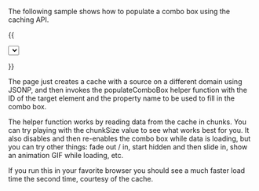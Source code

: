 The following sample shows how to populate a combo box using the caching API.

{{
<!DOCTYPE html>
<html>
<head>
  <title>Combo Box Sample</title>
  <script type="text/javascript" src="datajs-0.0.3.js"></script>
</head>
<body>

<select id='targetbox'></select>

<script type="text/javascript">

function populateComboBox(cache, id, propertyName) {
  var chunkSize = 100;
  var element = document.getElementById(id);
  var index = 0;

  var addItem = function (text) {
    var option = document.createElement("OPTION");
    option.text = text;
    element.add(option, null);
  };

  var successCallback = function (data) {
    for (var i = 0; i < data.length; i++) {
      addItem(data[i](i)[propertyName](propertyName));
    }

    if (data.length === chunkSize) {
      index += chunkSize;
      cache.readRange(index, chunkSize).then(successCallback, errorCallback);
    } else {
      element.disabled = false;
      element.options.remove(0);
    }
  };

  var errorCallback = function (err) {
    while (element.options.length) {
      element.options.remove(0);
    }
    addItem("(error - " + err.message + ")");
  };

  element.disabled = true;
  addItem("(loading)");
  cache.readRange(index, chunkSize).then(successCallback, errorCallback);
}

var cache = datajs.createDataCache({
  name: "genres",
  source: "http://odata.netflix.com/Catalog/Genres",
  enableJsonpCallback: true
});

populateComboBox(cache, "targetbox", "Name");

</script>

</body>
</html>
}}

The page just creates a cache with a source on a different domain using JSONP, and then invokes the populateComboBox helper function with the ID of the target element and the property name to be used to fill in the combo box.

The helper function works by reading data from the cache in chunks. You can try playing with the chunkSize value to see what works best for you. It also disables and then re-enables the combo box while data is loading, but you can try other things: fade out / in, start hidden and then slide in, show an animation GIF while loading, etc.

If you run this in your favorite browser you should see a much faster load time the second time, courtesy of the cache.